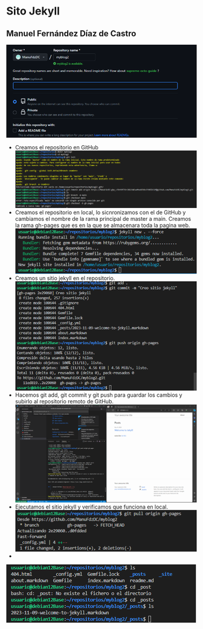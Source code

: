 # Sito Jekyll
## Manuel Fernández Díaz de Castro
![](img/img1.png)
- Creamos el repositorio en GitHub
![](img/img2.png)
- Creamos el repositorio en local, lo sicnronizamos con el de GitHub y cambiamos el nombre de la rama principal de master a main. Creamos la rama gh-pages que es en la que se almacenara toda la pagina web.
![](img/img4.png)
- Creamos un sitio jekyll en el repositorio.
![](img/img5.png)
- Hacemos git add, git commit y git push para guardar los cambios y subirlo al repositorio remoto de GitHub.
![](img/img6.png)
- Ejecutamos el sitio jekyll y verificamos que funciona en local.
![](img/img7.png)
- 
![](img/img8.png)
